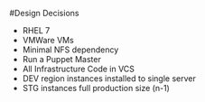 <!SLIDE>
#Design Decisions
* RHEL 7
* VMWare VMs
* Minimal NFS dependency
* Run a Puppet Master
* All Infrastructure Code in VCS
* DEV region instances installed to single server
* STG instances full production size (n-1)
